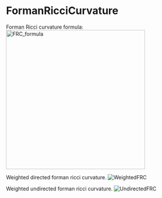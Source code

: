 # FormanRicciCurvature
Forman Ricci curvature formula:
<img width="381" alt="FRC_formula" src="https://github.com/NotGuneet993/FormanRicciCurvature/assets/156938089/8ef7c315-2756-4474-af70-6ccff765c483">

Weighted directed forman ricci curvature. 
![WeightedFRC](https://github.com/NotGuneet993/FormanRicciCurvature/assets/156938089/1121e3f4-76c3-4eca-84f6-5bddf9492b41)


Weighted undirected forman ricci curvature. 
![UndirectedFRC](https://github.com/NotGuneet993/FormanRicciCurvature/assets/156938089/9fb47283-5267-4a07-88ed-d3afa649cc05)
